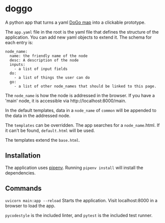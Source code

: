 # doggo
A python app that turns a yaml [DoGo map](https://uxpamagazine.org/creating-a-dogo-map/) into a clickable prototype.

The `app.yaml` file in the root is the yaml file that defines the structure of the application. You can add new yaml objects to extend it. The schema for each entry is:

```
node_name:
  name: the friendly name of the node
  desc: A description of the node
  inputs:
    - a list of input fields
  do:
    - a list of things the user can do
  go:
    - a list of other node_names that should be linked to this page.
```

The `node_name` is how the node is addressed in the browser. If you have a 'main' node, it is accessible via http://localhost:8000/main.

In the default templates, data in a `node_name` of `common` will be appended to the data in the addressed node.

The `templates` can be overridden. The app searches for a `node_name`.html. If it can't be found, `default.html` will be used.

The templates extend the `base.html`.

## Installation
The application uses [pipenv](https://pipenv.pypa.io/en/latest/). Running `pipenv install` will install the dependencies. 

## Commands

`uvicorn main:app --reload`
Starts the application. Visit localhost:8000 in a browser to load the app.

`pycodestyle` is the included linter, and `pytest` is the included test runner.


